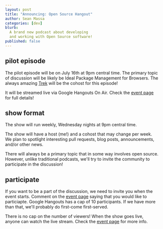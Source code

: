 ```yaml
---
layout: post
title: "Announcing: Open Source Hangout"
author: Sean Massa
categories: [dev]
blurb:
  A brand new podcast about developing
  and working with Open Source software!
published: false
---
```


## pilot episode

The pilot episode will be on
July 16th at 9pm central time.
The primary topic of discussion
will be likely be
Ideal Package Management for Browsers.
The always amazing
[Trek](https://twitter.com/trek)
will be the cohost
for this episode!

It will be streamed live via
Google Hangouts On Air.
Check the
[event page](https://plus.google.com/events/c3fdsk0a4232krfplb0hai6qlqo)
for full details!

## show format

The show will run weekly,
Wednesday nights at 9pm central time.

The show will have a host (me!)
and a cohost that may change per week.
We plan to spotlight
interesting pull requests,
blog posts,
announcements,
and/or other news.

There will always be a primary topic
that in some way involves open source.
However, unlike traditional podcasts,
we'll try to invite the community to
participate in the discussion!

## participate

If you want to be a part of the discussion,
we need to invite you when the event starts.
Comment on the [event page](https://plus.google.com/events/c3fdsk0a4232krfplb0hai6qlqo)
saying that you would like to particiapte.
Google Hangouts has a cap of 10 participants.
If we have more than that,
we'll probably do first-come first-served.

There is no cap on the number of viewers!
When the show goes live,
anyone can watch the live stream.
Check the [event page](https://plus.google.com/events/c3fdsk0a4232krfplb0hai6qlqo)
for more info.
